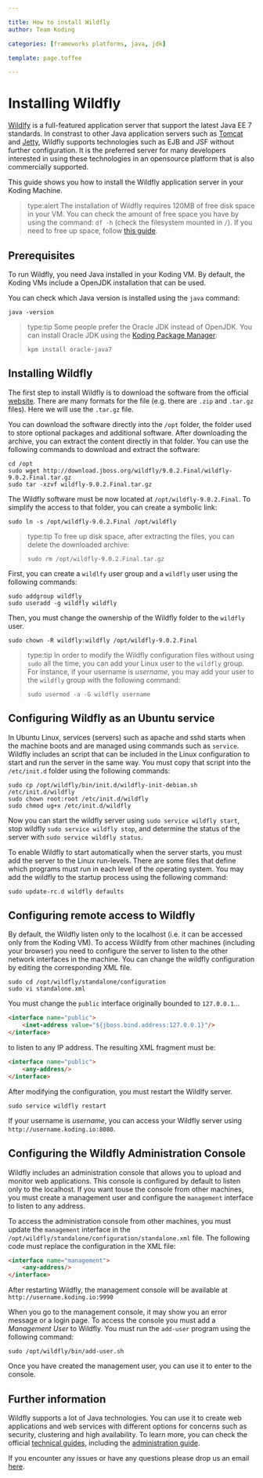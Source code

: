 ```yaml
---

title: How to install Wildfly
author: Team Koding

categories: [frameworks platforms, java, jdk]

template: page.toffee

---
```


# Installing Wildfly 

[Wildlfy](http://wildfly.org/) is a full-featured application server that support the latest Java EE 7 standards.
In constrast to other Java application servers such as [Tomcat](http://tomcat.apache.org/) and [Jetty](http://www.eclipse.org/jetty/), 
Wildfly supports technologies such as EJB and JSF without further configuration.
It is the preferred server for many developers interested in using these technologies in an opensource platform that is also commercially supported. 

This guide shows you how to install the Wildfly application server in your Koding Machine.

> type:alert
> The installation of Wildfly requires 120MB of free disk space in your VM.
> You can check the amount of free space you have by using the command: `df -h` (check the filesystem mounted in `/`).
> If you need to free up space, follow [this guide](http://learn.koding.com/guides/freeing-up-space/).

## Prerequisites

To run Wildfly, you need Java installed in your Koding VM. 
By default, the Koding VMs include a OpenJDK installation that can be used.

You can check which Java version is installed using the `java` command:

```
java -version
```

> type:tip
> Some people prefer the Oracle JDK instead of OpenJDK. 
> You can install Oracle JDK using the [Koding Package Manager](http://learn.koding.com/guides/getting-started-kpm/):
> ```
> kpm install oracle-java7
> ```


## Installing Wildfly

The first step to install Wildfly is to download the software from the official [website](http://wildfly.org/downloads/).
There are many formats for the file (e.g. there are `.zip` and `.tar.gz` files).
Here we will use the `.tar.gz` file.

You can download the software directly into the `/opt` folder, the folder used to store optional packages and additional software.
After downloading the archive, you can extract the content directly in that folder.
You can use the following commands to download and extract the software:

```
cd /opt
sudo wget http://download.jboss.org/wildfly/9.0.2.Final/wildfly-9.0.2.Final.tar.gz 
sudo tar -xzvf wildfly-9.0.2.Final.tar.gz 
```

The Wildfly software must be now located at `/opt/wildfly-9.0.2.Final`. 
To simplify the access to that folder, you can create a symbolic link:

```
sudo ln -s /opt/wildfly-9.0.2.Final /opt/wildfly
```

> type:tip
> To free up disk space, after extracting the files, you can delete the downloaded archive:
> ```
> sudo rm /opt/wildfly-9.0.2.Final.tar.gz 
> ```

First, you can create a `wildlfy` user group and a `wildfly` user using the following commands:

```
sudo addgroup wildfly
sudo useradd -g wildfly wildfly
```

Then, you must change the ownership of the Wildfly folder to the `wildfly` user.

```
sudo chown -R wildfly:wildfly /opt/wildfly-9.0.2.Final
```


> type:tip
> In order to modify the Wildfly configuration files without using `sudo` all the time, you can add your Linux user to the `wildfly` group.
> For instance, if your username is *username*, you may add your user to the `wildfly` group with the following command:
> ```
> sudo usermod -a -G wildfly username
> ```


## Configuring Wildfly as an Ubuntu service

In Ubuntu Linux, services (servers) such as apache and sshd starts when the machine boots and are managed using commands such as `service`.
Wildfly includes an script that can be included in the Linux configuration to start and run the server in the same way.
You must copy that script into the `/etc/init.d` folder using the following commands:

```
sudo cp /opt/wildfly/bin/init.d/wildfly-init-debian.sh /etc/init.d/wildfly
sudo chown root:root /etc/init.d/wildfly
sudo chmod ug+x /etc/init.d/wildfly
```

Now you can start the wildfly server using `sudo service wildfly start`, stop wildfly `sudo service wildfly stop`, 
and determine the status of the server with `sudo service wildfly status`.

To enable Wildfly to start automatically when the server starts, you must add the server to the Linux run-levels.
There are some files that define which programs must run in each level of the operating system.
You may add the wildfly to the startup process using the following command:

```
sudo update-rc.d wildfly defaults
```

## Configuring remote access to Wildfly

By default, the Wildfly listen only to the localhost (i.e. it can be accessed only from the Koding VM).
To access Wildlfy from other machines (including your browser) you need to configure the server to listen to the other network interfaces in the machine.
You can change the wildfly configuration by editing the corresponding XML file.

```
sudo cd /opt/wildfly/standalone/configuration
sudo vi standalone.xml
```

You must change the `public` interface originally bounded to `127.0.0.1`...

```html
<interface name="public">
    <inet-address value="${jboss.bind.address:127.0.0.1}"/>
</interface>
```

to listen to any IP address. The resulting XML fragment must be:

```html
<interface name="public">
    <any-address/>
</interface>
```

After modifying the configuration, you must restart the Wildlfy server.

```
sudo service wildfly restart
```

If your username is *username*, you can access your Wildfly server using `http://username.koding.io:8080`.


## Configuring the Wildfly Administration Console

Wildfly includes an administration console that allows you to upload and monitor web applications.
This console is configured by default to listen only to the localhost.
If you want touse the console from other machines, you must create a management user and configure the `management` interface to listen to any address.

To access the administration console from other machines, you must update the `management` interface in the `/opt/wildfly/standalone/configuration/standalone.xml` file.
The following code must replace the configuration in the XML file:

```html
<interface name="management">
    <any-address/>
</interface>
```

After restarting Wildfly, the management console will be available at `http://username.koding.io:9990`

When you go to the management console, it may show you an error message or a login page.
To access the console you must add a *Management User* to Wildfly.
You must run the `add-user` program using the following command:

```
sudo /opt/wildfly/bin/add-user.sh 
```

Once you have created the management user, you can use it to enter to the console.


## Further information

Wildfly supports a lot of Java technologies. 
You can use it to create web applications and web services with different options for concerns such as security, clustering and high availability.
To learn more, you can check the official [technical guides](https://docs.jboss.org/author/display/WFLY10/Documentation), 
including the [administration guide](https://docs.jboss.org/author/display/WFLY10/Admin+Guide).


If you encounter any issues or have any questions please drop us an email [here](mailto:support@koding.com).
